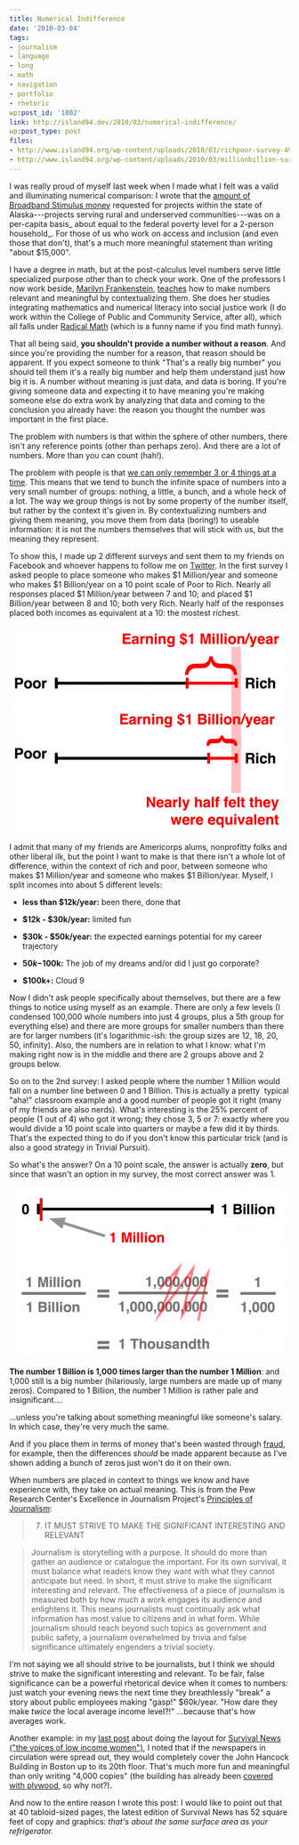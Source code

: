 ```yaml
---
title: Numerical Indifference
date: '2010-03-04'
tags:
- journalism
- language
- long
- math
- navigation
- portfolio
- rhetoric
wp:post_id: '1802'
link: http://island94.dev/2010/03/numerical-indifference/
wp:post_type: post
files:
- http://www.island94.org/wp-content/uploads/2010/03/richpoor-survey-499x373.png
- http://www.island94.org/wp-content/uploads/2010/03/millionbillion-survey-500x307.png
---
```


I was really proud of myself last week when I made what I felt was a valid and illuminating numerical comparison: I wrote that the [amount of Broadband Stimulus money](http://transmissionproject.org/current/2010/2/btop-applicants-awards-and-poverty-analysis) requested for projects within the state of Alaska---projects serving rural and underserved communities---was on a per-capita basis_ about equal to the federal poverty level for a 2-person household_. For those of us who work on access and inclusion (and even those that don't), that's a much more meaningful statement than writing "about $15,000".

I have a degree in math, but at the post-calculus level numbers serve little specialized purpose other than to check your work. One of the professors I now work beside, [Marilyn Frankenstein](http://www.cpcs.umb.edu/faculty/frankenstein.htm), [teaches](http://www.amazon.com/gp/product/1853430919/qid=1139546552/sr=1-1/ref=sr_1_1/102-8262015-0691332?s=books&v=glance&n=283155) how to make numbers relevant and meaningful by contextualizing them. She does her studies integrating mathematics and numerical literacy into social justice work (I do work within the College of Public and Community Service, after all), which all falls under [Radical Math](http://www.radicalmath.org) (which is a funny name if you find math funny).

That all being said, **you shouldn't provide a number without a reason**. And since you're providing the number for a reason, that reason should be apparent. If you expect someone to think "That's a really big number" you should tell them it's a really big number and help them understand just how big it is. A number without meaning is just data, and data is boring. If you're giving someone data and expecting it to have meaning you're making someone else do extra work by analyzing that data and coming to the conclusion you already have: the reason you thought the number was important in the first place.

The problem with numbers is that within the sphere of other numbers, there isn't any reference points (other than perhaps zero). And there are a lot of numbers. More than you can count (hah!).

The problem with people is that [we can only remember 3 or 4 things at a time](http://www.dailygalaxy.com/my_weblog/2008/04/the-limits-of-m.html). This means that we tend to bunch the infinite space of numbers into a very small number of groups: nothing, a little, a bunch, and a whole heck of a lot. The way we group things is not by some property of the number itself, but rather by the context it's given in. By contextualizing numbers and giving them meaning, you move them from data (boring!) to useable information: it is not the numbers themselves that will stick with us, but the meaning they represent.

To show this, I made up 2 different surveys and sent them to my friends on Facebook and whoever happens to follow me on [Twitter](http://twitter.com/bensheldon). In the first survey I asked people to place someone who makes $1 Million/year and someone who makes $1 Billion/year on a 10 point scale of Poor to Rich. Nearly all responses placed $1 Million/year between 7 and 10; and placed $1 Billion/year between 8 and 10; both very Rich. Nearly half of the responses placed both incomes as equivalent at a 10: the mostest richest.

![](2010-03-04-Numerical-Indifference/richpoor-survey-499x373.png "richpoor-survey")

I admit that many of my friends are Americorps alums, nonprofitty folks and other liberal ilk, but the point I want to make is that there isn't a whole lot of difference, within the context of rich and poor, between someone who makes $1 Million/year and someone who makes $1 Billion/year. Myself, I split incomes into about 5 different levels:

- **less than $12k/year:** been there, done that

- **$12k - $30k/year:** limited fun

- **$30k - $50k/year:** the expected earnings potential for my career trajectory

- **$50k-$100k:** The job of my dreams and/or did I just go corporate?

- **$100k+:** Cloud 9

Now I didn't ask people specifically about themselves, but there are a few things to notice using myself as an example. There are only a few levels (I condensed 100,000 whole numbers into just 4 groups, plus a 5th group for everything else) and there are more groups for smaller numbers than there are for larger numbers (it's logarithmic-ish: the group sizes are 12, 18, 20, 50, infinity). Also, the numbers are in relation to what I know: what I'm making right now is in the middle and there are 2 groups above and 2 groups below.

So on to the 2nd survey: I asked people where the number 1 Million would fall on a number line between 0 and 1 Billion. This is actually a pretty  typical "aha!" classroom example and a good number of people got it right (many of my friends are also nerds). What's interesting is the 25% percent of people (1 out of 4) who got it wrong; they chose 3, 5 or 7: exactly where you would divide a 10 point scale into quarters or maybe a few did it by thirds. That's the expected thing to do if you don't know this particular trick (and is also a good strategy in Trivial Pursuit).

So what's the answer? On a 10 point scale, the answer is actually **zero**, but since that wasn't an option in my survey, the most correct answer was 1.

![](2010-03-04-Numerical-Indifference/millionbillion-survey-500x307.png "millionbillion-survey")

**The number 1 Billion is 1,000 times larger than the number 1 Million**: and 1,000 still is a big number (hilariously, large numbers are made up of many zeros). Compared to 1 Billion, the number 1 Million is rather pale and insignificant....

...unless you're talking about something meaningful like someone's salary. In which case, they're very much the same.

And if you place them in terms of money that's been wasted through [fraud](http://online.wsj.com/article/BT-CO-20100301-712782.html), for example, then the differences _should_ be made apparent because as I've shown adding a bunch of zeros just won't do it on their own.

When numbers are placed in context to things we know and have experience with, they take on actual meaning. This is from the Pew Research Center's Excellence in Journalism Project's [Principles of Journalism](http://www.journalism.org/resources/principles):

> 7. IT MUST STRIVE TO MAKE THE SIGNIFICANT INTERESTING AND RELEVANT

>

> Journalism is storytelling with a purpose. It should do more than gather an audience or catalogue the important. For its own survival, it must balance what readers know they want with what they cannot anticipate but need. In short, it must strive to make the significant interesting and relevant. The effectiveness of a piece of journalism is measured both by how much a work engages its audience and enlightens it. This means journalists must continually ask what information has most value to citizens and in what form. While journalism should reach beyond such topics as government and public safety, a journalism overwhelmed by trivia and false significance ultimately engenders a trivial society.

I'm not saying we all should strive to be journalists, but I think we should strive to make the significant interesting and relevant. To be fair, false significance can be a powerful rhetorical device when it comes to numbers: just watch your evening news the next time they breathlessly "break" a story about public employees making "gasp!" $60k/year. "How dare they make _twice_ the local average income level?!" ...because that's how averages work.

Another example: in my [last post](http://www.island94.org/2010/02/laying-out-latest-layout/) about doing the layout for [Survival News ("the voices of low income women")](http://survivorsinc.org), I noted that if the newspapers in circulation were spread out, they would completely cover the John Hancock Building in Boston up to its 20th floor. That's much more fun and meaningful than only writing "4,000 copies" (the building has already been [covered with plywood](http://en.wikipedia.org/wiki/John_Hancock_Tower#Falling_glass_panes), so why not?).

And now to the entire reason I wrote this post: I would like to point out that at 40 tabloid-sized pages, the latest edition of Survival News has 52 square feet of copy and graphics: _that's about the same surface area as your refrigerator._